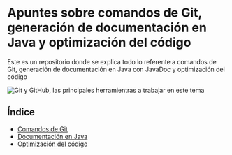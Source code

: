 # Apuntes sobre comandos de Git, generación de documentación en Java y optimización del código
Este es un repositorio donde se explica todo lo referente a comandos de Git, generación de documentación en Java con JavaDoc y optimización del código

![Git y GitHub, las principales herramientras a trabajar en este tema](https://blog.desafiolatam.com/wp-content/uploads/2016/05/git-github-logo.jpg)

## Índice

- [Comandos de Git](Git.md)
- [Documentación en Java](Javadoc.md)
- [Optimización del código](#optimización-del-código)


